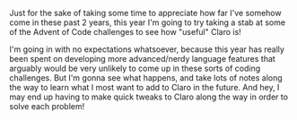 Just for the sake of taking some time to appreciate how far I've somehow come in these past 2 years, this year I'm going
to try taking a stab at some of the Advent of Code challenges to see how "useful" Claro is!

I'm going in with no expectations whatsoever, because this year has really been spent on developing more advanced/nerdy
language features that arguably would be very unlikely to come up in these sorts of coding challenges. But I'm gonna
see what happens, and take lots of notes along the way to learn what I most want to add to Claro in the future. And hey,
I may end up having to make quick tweaks to Claro along the way in order to solve each problem!

